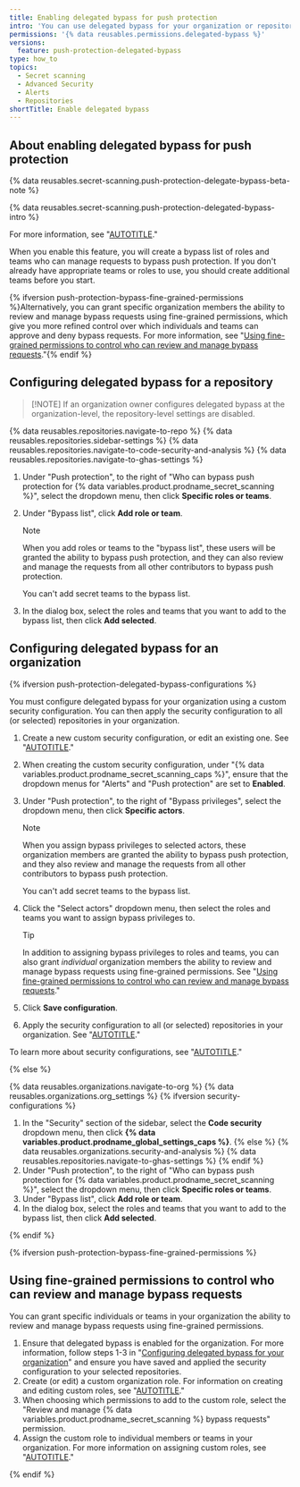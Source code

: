 ```yaml
---
title: Enabling delegated bypass for push protection
intro: 'You can use delegated bypass for your organization or repository to control who can push commits that contain secrets identified by {% data variables.product.prodname_secret_scanning %}.'
permissions: '{% data reusables.permissions.delegated-bypass %}'
versions:
  feature: push-protection-delegated-bypass
type: how_to
topics:
  - Secret scanning
  - Advanced Security
  - Alerts
  - Repositories
shortTitle: Enable delegated bypass
---
```


## About enabling delegated bypass for push protection

{% data reusables.secret-scanning.push-protection-delegate-bypass-beta-note %}

{% data reusables.secret-scanning.push-protection-delegated-bypass-intro %}

For more information, see "[AUTOTITLE](/code-security/secret-scanning/using-advanced-secret-scanning-and-push-protection-features/delegated-bypass-for-push-protection/about-delegated-bypass-for-push-protection)."

When you enable this feature, you will create a bypass list of roles and teams who can manage requests to bypass push protection. If you don't already have appropriate teams or roles to use, you should create additional teams before you start.

{% ifversion push-protection-bypass-fine-grained-permissions %}Alternatively, you can grant specific organization members the ability to review and manage bypass requests using fine-grained permissions, which give you more refined control over which individuals and teams can approve and deny bypass requests. For more information, see "[Using fine-grained permissions to control who can review and manage bypass requests](#using-fine-grained-permissions-to-control-who-can-review-and-manage-bypass-requests)."{% endif %}

## Configuring delegated bypass for a repository

>[!NOTE] If an organization owner configures delegated bypass at the organization-level, the repository-level settings are disabled.

{% data reusables.repositories.navigate-to-repo %}
{% data reusables.repositories.sidebar-settings %}
{% data reusables.repositories.navigate-to-code-security-and-analysis %}
{% data reusables.repositories.navigate-to-ghas-settings %}
1. Under "Push protection", to the right of "Who can bypass push protection for {% data variables.product.prodname_secret_scanning %}", select the dropdown menu, then click **Specific roles or teams**.
1. Under "Bypass list", click **Add role or team**.

   > [!NOTE]
   > When you add roles or teams to the "bypass list", these users will be granted the ability to bypass push protection, and they can also review and manage the requests from all other contributors to bypass push protection.
   >
   > You can't add secret teams to the bypass list.

1. In the dialog box, select the roles and teams that you want to add to the bypass list, then click **Add selected**.

## Configuring delegated bypass for an organization

{% ifversion push-protection-delegated-bypass-configurations %}

You must configure delegated bypass for your organization using a custom security configuration. You can then apply the security configuration to all (or selected) repositories in your organization.

1. Create a new custom security configuration, or edit an existing one. See "[AUTOTITLE](/code-security/securing-your-organization/enabling-security-features-in-your-organization/creating-a-custom-security-configuration#creating-a-custom-security-configuration)."
1. When creating the custom security configuration, under "{% data variables.product.prodname_secret_scanning_caps %}", ensure that the dropdown menus for "Alerts" and "Push protection" are set to **Enabled**.
1. Under "Push protection", to the right of "Bypass privileges", select the dropdown menu, then click **Specific actors**.
  
   > [!NOTE]
   > When you assign bypass privileges to selected actors, these organization members are granted the ability to bypass push protection, and they also review and manage the requests from all other contributors to bypass push protection.
   >
   > You can't add secret teams to the bypass list.

1. Click the "Select actors" dropdown menu, then select the roles and teams you want to assign bypass privileges to.

   > [!TIP]
   > In addition to assigning bypass privileges to roles and teams, you can also grant _individual_ organization members the ability to review and manage bypass requests using fine-grained permissions. See "[Using fine-grained permissions to control who can review and manage bypass requests](#using-fine-grained-permissions-to-control-who-can-review-and-manage-bypass-requests)."

1. Click **Save configuration**.
1. Apply the security configuration to all (or selected) repositories in your organization. See "[AUTOTITLE](/code-security/securing-your-organization/enabling-security-features-in-your-organization/applying-a-custom-security-configuration)."

To learn more about security configurations, see "[AUTOTITLE](/code-security/securing-your-organization/introduction-to-securing-your-organization-at-scale/about-enabling-security-features-at-scale)."

{% else %}

{% data reusables.organizations.navigate-to-org %}
{% data reusables.organizations.org_settings %}
{% ifversion security-configurations %}
1. In the "Security" section of the sidebar, select the **Code security** dropdown menu, then click **{% data variables.product.prodname_global_settings_caps %}**.
{% else %}
{% data reusables.organizations.security-and-analysis %}
{% data reusables.repositories.navigate-to-ghas-settings %}
{% endif %}
1. Under "Push protection", to the right of "Who can bypass push protection for {% data variables.product.prodname_secret_scanning %}", select the dropdown menu, then click **Specific roles or teams**.
1. Under "Bypass list", click **Add role or team**.
1. In the dialog box, select the roles and teams that you want to add to the bypass list, then click **Add selected**.

{% endif %}

{% ifversion push-protection-bypass-fine-grained-permissions %}

## Using fine-grained permissions to control who can review and manage bypass requests

You can grant specific individuals or teams in your organization the ability to review and manage bypass requests using fine-grained permissions.

1. Ensure that delegated bypass is enabled for the organization. For more information, follow steps 1-3 in "[Configuring delegated bypass for your organization](/code-security/secret-scanning/using-advanced-secret-scanning-and-push-protection-features/delegated-bypass-for-push-protection/enabling-delegated-bypass-for-push-protection#configuring-delegated-bypass-for-an-organization)" and ensure you have saved and applied the security configuration to your selected repositories.
1. Create (or edit) a custom organization role. For information on creating and editing custom roles, see "[AUTOTITLE](/organizations/managing-peoples-access-to-your-organization-with-roles/managing-custom-organization-roles#creating-a-custom-role)."
1. When choosing which permissions to add to the custom role, select the "Review and manage {% data variables.product.prodname_secret_scanning %} bypass requests" permission.
1. Assign the custom role to individual members or teams in your organization. For more information on assigning custom roles, see "[AUTOTITLE](/organizations/managing-peoples-access-to-your-organization-with-roles/using-organization-roles#assigning-an-organization-role)."

{% endif %}
